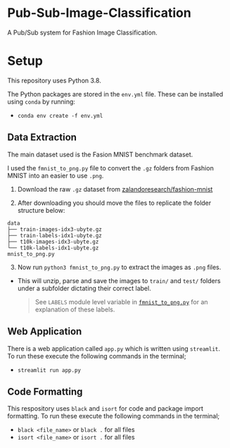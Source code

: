 # Pub-Sub-Image-Classification

A Pub/Sub system for Fashion Image Classification.

# Setup

This repository uses Python 3.8.

The Python packages are stored in the `env.yml` file. These can be installed using `conda` by running:

- `conda env create -f env.yml`

## Data Extraction

The main dataset used is the Fasion MNIST benchmark dataset.

I used the `fmnist_to_png.py` file to convert the `.gz` folders from Fashion MNIST into an easier to use `.png`.

1. Download the raw `.gz` dataset from [zalandoresearch/fashion-mnist](https://github.com/zalandoresearch/fashion-mnist)

2. After downloading you should move the files to replicate the folder structure below:

```
data
├── train-images-idx3-ubyte.gz
├── train-labels-idx1-ubyte.gz
├── t10k-images-idx3-ubyte.gz
└── t10k-labels-idx1-ubyte.gz
mnist_to_png.py
```

3. Now run `python3 fmnist_to_png.py` to extract the images as `.png` files.

- This will unzip, parse and save the images to `train/` and `test/` folders under a subfolder dictating their correct label.
  > See `LABELS` module level variable in [`fmnist_to_png.py`](fmnist_to_png.py`) for an explanation of these labels.

## Web Application

There is a web application called `app.py` which is written using `streamlit`.
To run these execute the following commands in the terminal;

- `streamlit run app.py`

## Code Formatting

This respository uses `black` and `isort` for code and package import formatting.
To run these execute the following commands in the terminal;

- `black <file_name>` or `black .` for all files
- `isort <file_name>` or `isort .` for all files
